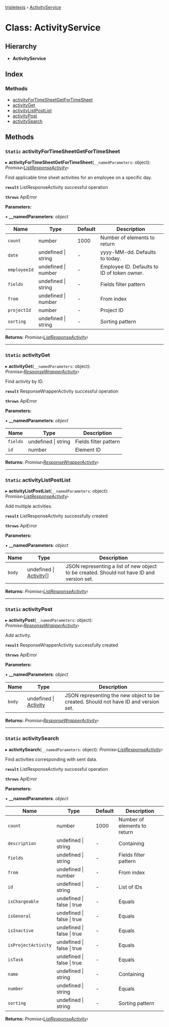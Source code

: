 [tripletexjs](../README.md) › [ActivityService](activityservice.md)

# Class: ActivityService

## Hierarchy

* **ActivityService**

## Index

### Methods

* [activityForTimeSheetGetForTimeSheet](activityservice.md#static-activityfortimesheetgetfortimesheet)
* [activityGet](activityservice.md#static-activityget)
* [activityListPostList](activityservice.md#static-activitylistpostlist)
* [activityPost](activityservice.md#static-activitypost)
* [activitySearch](activityservice.md#static-activitysearch)

## Methods

### `Static` activityForTimeSheetGetForTimeSheet

▸ **activityForTimeSheetGetForTimeSheet**(`__namedParameters`: object): *Promise‹[ListResponseActivity](../interfaces/listresponseactivity.md)›*

Find applicable time sheet activities for an employee on a specific day.

**`result`** ListResponseActivity successful operation

**`throws`** ApiError

**Parameters:**

▪ **__namedParameters**: *object*

Name | Type | Default | Description |
------ | ------ | ------ | ------ |
`count` | number | 1000 | Number of elements to return |
`date` | undefined &#124; string | - | yyyy-MM-dd. Defaults to today. |
`employeeId` | undefined &#124; number | - | Employee ID. Defaults to ID of token owner. |
`fields` | undefined &#124; string | - | Fields filter pattern |
`from` | undefined &#124; number | - | From index |
`projectId` | number | - | Project ID |
`sorting` | undefined &#124; string | - | Sorting pattern |

**Returns:** *Promise‹[ListResponseActivity](../interfaces/listresponseactivity.md)›*

___

### `Static` activityGet

▸ **activityGet**(`__namedParameters`: object): *Promise‹[ResponseWrapperActivity](../interfaces/responsewrapperactivity.md)›*

Find activity by ID.

**`result`** ResponseWrapperActivity successful operation

**`throws`** ApiError

**Parameters:**

▪ **__namedParameters**: *object*

Name | Type | Description |
------ | ------ | ------ |
`fields` | undefined &#124; string | Fields filter pattern |
`id` | number | Element ID |

**Returns:** *Promise‹[ResponseWrapperActivity](../interfaces/responsewrapperactivity.md)›*

___

### `Static` activityListPostList

▸ **activityListPostList**(`__namedParameters`: object): *Promise‹[ListResponseActivity](../interfaces/listresponseactivity.md)›*

Add multiple activities.

**`result`** ListResponseActivity successfully created

**`throws`** ApiError

**Parameters:**

▪ **__namedParameters**: *object*

Name | Type | Description |
------ | ------ | ------ |
`body` | undefined &#124; [Activity](../modules/activity.md)[] | JSON representing a list of new object to be created. Should not have ID and version set. |

**Returns:** *Promise‹[ListResponseActivity](../interfaces/listresponseactivity.md)›*

___

### `Static` activityPost

▸ **activityPost**(`__namedParameters`: object): *Promise‹[ResponseWrapperActivity](../interfaces/responsewrapperactivity.md)›*

Add activity.

**`result`** ResponseWrapperActivity successfully created

**`throws`** ApiError

**Parameters:**

▪ **__namedParameters**: *object*

Name | Type | Description |
------ | ------ | ------ |
`body` | undefined &#124; [Activity](../modules/activity.md) | JSON representing the new object to be created. Should not have ID and version set. |

**Returns:** *Promise‹[ResponseWrapperActivity](../interfaces/responsewrapperactivity.md)›*

___

### `Static` activitySearch

▸ **activitySearch**(`__namedParameters`: object): *Promise‹[ListResponseActivity](../interfaces/listresponseactivity.md)›*

Find activities corresponding with sent data.

**`result`** ListResponseActivity successful operation

**`throws`** ApiError

**Parameters:**

▪ **__namedParameters**: *object*

Name | Type | Default | Description |
------ | ------ | ------ | ------ |
`count` | number | 1000 | Number of elements to return |
`description` | undefined &#124; string | - | Containing |
`fields` | undefined &#124; string | - | Fields filter pattern |
`from` | undefined &#124; number | - | From index |
`id` | undefined &#124; string | - | List of IDs |
`isChargeable` | undefined &#124; false &#124; true | - | Equals |
`isGeneral` | undefined &#124; false &#124; true | - | Equals |
`isInactive` | undefined &#124; false &#124; true | - | Equals |
`isProjectActivity` | undefined &#124; false &#124; true | - | Equals |
`isTask` | undefined &#124; false &#124; true | - | Equals |
`name` | undefined &#124; string | - | Containing |
`number` | undefined &#124; string | - | Equals |
`sorting` | undefined &#124; string | - | Sorting pattern |

**Returns:** *Promise‹[ListResponseActivity](../interfaces/listresponseactivity.md)›*
